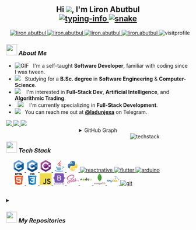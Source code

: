<h2 align="center">
    Hi <img src="https://c.tenor.com/D5L3scQHFb4AAAAi/bt21-hi.gif" width="32px">, I'm Liron Abutbul<br>
    <a href="https://github.com/ladunjexa">
        <img src="https://readme-typing-svg.herokuapp.com/?lines=SWE%20Student;Full-Stack%20Developer;Cross-Platform%20Developer&font=Fira&center=true&width=380&height=38&color=0056D2&vCenter=true&size=16&pause=1000" alt="typing-info">
    </a>
    <a href="https://github.com/ladunjexa">
        <img src="https://raw.githubusercontent.com/ladunjexa/ladunjexa/output/github-contribution-grid-snake.svg" alt="snake" height="70%" width="70%"/>
    </a>
</h2>
<div align="right">
    <a href="https://twitter.com/lironabutbul6" target="blank">
        <img src="https://raw.githubusercontent.com/rahuldkjain/github-profile-readme-generator/master/src/images/icons/Social/twitter.svg" alt="liron.abutbul" height="20" width="26" />
    </a>
    <a href="https://linkedin.com/in/liron.abutbul" target="blank">
        <img src="https://raw.githubusercontent.com/rahuldkjain/github-profile-readme-generator/master/src/images/icons/Social/linked-in-alt.svg" alt="liron.abutbul" height="20" width="26" />
    </a>
    <a href="https://fb.com/liron.abutbul.773" target="blank">
        <img src="https://raw.githubusercontent.com/rahuldkjain/github-profile-readme-generator/master/src/images/icons/Social/facebook.svg" alt="liron.abutbul" height="20" width="26" />
    </a>
    <a href="https://instagram.com/lironabutbul" target="blank">
        <img src="https://raw.githubusercontent.com/rahuldkjain/github-profile-readme-generator/master/src/images/icons/Social/instagram.svg" alt="liron.abutbul" height="20" width="26" />
    </a>
<img alt="visitprofile" src="https://visitcount.itsvg.in/api?id=ladunjexa&icon=0&color=0"/>
    </div>

### <img src="https://raw.githubusercontent.com/mayankchaudhary26/Cool-Readme-ideas/master/data/octocat/daftpunktocat-thomas.gif" height="30px" width="30px" /> **_About Me_**

- <img alt="GIF" src="https://github.com/ladunjexa/ladunjexa/blob/main/assets/Developer.gif" width="25" /> &nbsp; I'm a self-taught **Software Developer**, familiar with coding since I was tween. <br>
- <img src="https://github.com/ladunjexa/ladunjexa/blob/main/assets/message.gif?raw=true" width="25" />&nbsp;&nbsp; Studying for a **B.Sc. degree** in **Software Engineering** & **Computer-Science**. <br>
- <img src="https://github.com/ladunjexa/ladunjexa/blob/main/assets/hyperkitty.gif?raw=true" width="20" />&nbsp;&nbsp;&nbsp; I'm interested in **Full-Stack Dev**, **Artificial Intelligence**, and **Algorithmic Trading**. <br>
- &nbsp;&nbsp;<img src="https://github.com/ladunjexa/ladunjexa/blob/main/assets/lightning.gif?raw=true" width="12" />&nbsp;&nbsp;&nbsp;&nbsp;I'm currently specializing in **Full-Stack Development**. <br>
- <img src="https://github.com/ladunjexa/ladunjexa/blob/main/assets/letterbox.gif?raw=true" width="25" /> &nbsp; You can reach me out at [**@ladunjexa**](https://t.me/ladunjexa) on Telegram. <br>

<a href="https://github.com/ladunjexa">
    <img src="http://github-profile-summary-cards.vercel.app/api/cards/stats?username=ladunjexa&theme=tokyonight" width="32.5%">
    <img src="http://github-profile-summary-cards.vercel.app/api/cards/repos-per-language?username=ladunjexa&theme=tokyonight" width="32.5%">
    <img src="https://github-readme-stats.vercel.app/api/top-langs/?username=ladunjexa&layout=compact&langs_count=10&theme=tokyonight&hide_border=true&hide=procfile,pawn,html,css,javascript&exclude_repo=samp-dev-tools,survey-system.wca,Advanced-Calculator.WFA,Encryption-Generator.WFA,Bunch-of-Console-Apps" width="31%">
</a>
<details align="center">
    <summary>GitHub Graph</summary>
    <img src="http://github-profile-summary-cards.vercel.app/api/cards/profile-details?username=ladunjexa&theme=tokyonight">
</details>

<img alt="techstack" src="https://github.com/ladunjexa/ladunjexa/blob/main/assets/techstack.svg" width="32.5%" align="right"/>

### <img src="https://online.fliphtml5.com/xndxj/hbpk/files/SlidePage/220104083819634.gif" height="30px" width="30px"/> **_Tech Stack_**

<p align="left"> &emsp;
  <a href="https://www.cprogramming.com/" target="_blank" rel="noreferrer">
    <img
      src="https://raw.githubusercontent.com/devicons/devicon/master/icons/c/c-original.svg"
      alt="c"
      width="33"
    />
  </a>
  <a href="https://www.w3schools.com/cpp/" target="_blank" rel="noreferrer">
    <img
      src="https://raw.githubusercontent.com/devicons/devicon/master/icons/cplusplus/cplusplus-original.svg"
      alt="cplusplus"
      width="33"
    />
  </a>
  <a href="https://www.w3schools.com/cs/" target="_blank" rel="noreferrer">
    <img
      src="https://raw.githubusercontent.com/devicons/devicon/master/icons/csharp/csharp-original.svg"
      alt="csharp"
      width="33"
    />
  </a>
  <a href="https://www.java.com" target="_blank" rel="noreferrer">
    <img
      src="https://raw.githubusercontent.com/devicons/devicon/master/icons/java/java-original.svg"
      alt="java"
      width="33"
    />
  </a>
  <a href="https://www.python.org" target="_blank" rel="noreferrer">
    <img
      src="https://raw.githubusercontent.com/devicons/devicon/master/icons/python/python-original.svg"
      alt="python"
      width="33"
    />
  </a>
  <a href="https://reactnative.dev/" target="_blank" rel="noreferrer">
    <img
      src="https://reactnative.dev/img/header_logo.svg"
      alt="reactnative"
      width="33"
    />
  </a>
  <a href="https://flutter.dev" target="_blank" rel="noreferrer">
    <img
      src="https://www.vectorlogo.zone/logos/flutterio/flutterio-icon.svg"
      alt="flutter"
      width="33"
    />
  </a>
  <a href="https://www.arduino.cc/" target="_blank" rel="noreferrer">
    <img
      src="https://cdn.worldvectorlogo.com/logos/arduino-1.svg"
      alt="arduino"
      width="33"
    />
  </a><br> &emsp;
  <a href="https://www.w3.org/html/" target="_blank" rel="noreferrer">
    <img
      src="https://raw.githubusercontent.com/devicons/devicon/master/icons/html5/html5-original-wordmark.svg"
      alt="html5"
      width="33"
    />
  </a>
  <a href="https://www.w3schools.com/css/" target="_blank" rel="noreferrer">
    <img
      src="https://raw.githubusercontent.com/devicons/devicon/master/icons/css3/css3-original-wordmark.svg"
      alt="css3"
      width="33"
    />
  </a>
  <a
    href="https://developer.mozilla.org/en-US/docs/Web/JavaScript"
    target="_blank"
    rel="noreferrer"
  >
    <img
      src="https://raw.githubusercontent.com/devicons/devicon/master/icons/javascript/javascript-original.svg"
      alt="javascript"
      width="33"
    />
  </a>
<a href="https://getbootstrap.com" target="_blank" rel="noreferrer">
    <img
      src="https://raw.githubusercontent.com/devicons/devicon/master/icons/bootstrap/bootstrap-plain-wordmark.svg"
      alt="bootstrap"
      width="33"
    />
  </a>
  <a href="https://sass-lang.com" target="_blank" rel="noreferrer">
    <img
      src="https://raw.githubusercontent.com/devicons/devicon/master/icons/sass/sass-original.svg"
      alt="sass"
      width="33"
    />
  </a>
  <a href="https://nodejs.org" target="_blank" rel="noreferrer">
    <img
      src="https://raw.githubusercontent.com/devicons/devicon/master/icons/nodejs/nodejs-original-wordmark.svg"
      alt="nodejs"
      width="33"
    />
  </a>
  <a href="https://www.mongodb.com/" target="_blank" rel="noreferrer">
    <img
      src="https://raw.githubusercontent.com/devicons/devicon/master/icons/mongodb/mongodb-original-wordmark.svg"
      alt="mongodb"
      width="33"
    />
  </a>
  <a href="https://www.mysql.com/" target="_blank" rel="noreferrer">
    <img
      src="https://raw.githubusercontent.com/devicons/devicon/master/icons/mysql/mysql-original-wordmark.svg"
      alt="mysql"
      width="33"
    />
  </a>
  <a href="https://git-scm.com/" target="_blank" rel="noreferrer">
    <img
      src="https://www.vectorlogo.zone/logos/git-scm/git-scm-icon.svg"
      alt="git"
      width="33"
    />
  </a>
</p>
<h2></h2>

<details>
<summary>

### <img src="https://raw.githubusercontent.com/mayankchaudhary26/Cool-Readme-ideas/master/data/octocat/daftpunktocat-guy.gif" height="30px" width="30px"/> **_My Repositories_**

</summary>

<details open="true">
<summary>

#### **_Mobile Applications_**

</summary>
<p align="left">
<a href="https://github.com/ladunjexa/BMI-Calculator-App"
><img
width="278"
src="https://denvercoder1-github-readme-stats.vercel.app/api/pin/?username=ladunjexa&repo=BMI-Calculator-App&theme=dracula&bg_color=7900FF&title_color=CFFFDC&icon_color=93FFD8&hide_border=true&show_icons=true"
alt="github-readme-streak-stats"
/></a>
<a href="https://github.com/ladunjexa/Destini-App"
><img
width="278"
src="https://denvercoder1-github-readme-stats.vercel.app/api/pin?username=ladunjexa&repo=Destini-App&theme=dracula&bg_color=7900FF&title_color=CFFFDC&icon_color=93FFD8&hide_border=true&show_icons=true"
alt="custom-icon-badges"
/></a>
<a href="https://github.com/ladunjexa/Quizzify-App"
><img
width="278"
src="https://denvercoder1-github-readme-stats.vercel.app/api/pin/?username=ladunjexa&repo=Quizzify-App&theme=dracula&bg_color=7900FF&title_color=CFFFDC&icon_color=93FFD8&hide_border=true&show_icons=true"
alt="unicode-formatter"
/></a>
<a href="https://github.com/ladunjexa/Xylophone-App"
><img
width="278"
src="https://denvercoder1-github-readme-stats.vercel.app/api/pin/?username=ladunjexa&repo=Xylophone-App&theme=dracula&bg_color=7900FF&title_color=CFFFDC&icon_color=93FFD8&hide_border=true&show_icons=true"
alt="table2ascii"
/></a>
<a href="https://github.com/ladunjexa/Dice-Roll-App"
><img
width="278"
src="https://denvercoder1-github-readme-stats.vercel.app/api/pin/?username=ladunjexa&repo=Dice-Roll-App&theme=dracula&bg_color=7900FF&title_color=CFFFDC&icon_color=93FFD8&hide_border=true&show_icons=true"
alt="github-readme-streak-stats"
/></a>
<a href="https://github.com/ladunjexa/Biz-Card-UI"
><img
width="278"
src="https://denvercoder1-github-readme-stats.vercel.app/api/pin/?username=ladunjexa&repo=Biz-Card-UI&theme=dracula&bg_color=7900FF&title_color=CFFFDC&icon_color=93FFD8&hide_border=true&show_icons=true"
alt="Unedit-for-Reddit"
/></a>
</p>
</details>
<details open="true">
<summary>

#### **_Scripts & Tools_**

</summary>
<p align="left">
<a href="https://github.com/ladunjexa/Magazine-RESTful-API"
><img
width="278"
src="https://denvercoder1-github-readme-stats.vercel.app/api/pin/?username=ladunjexa&repo=Magazine-RESTful-API&theme=dracula&bg_color=7900FF&title_color=CFFFDC&icon_color=93FFD8&hide_border=true&show_icons=true"
alt="readme-typing-svg"
/></a>
<a href="https://github.com/ladunjexa/LoginAutomation-BGU-OUI"
><img
width="278"
src="https://denvercoder1-github-readme-stats.vercel.app/api/pin/?username=ladunjexa&repo=LoginAutomation-BGU-OUI&theme=dracula&bg_color=7900FF&title_color=CFFFDC&icon_color=93FFD8&hide_border=true&show_icons=true"
alt="unicode-formatter"
/></a>
<a href="https://github.com/ladunjexa/googlebooks-downloader"
><img
width="278"
src="https://denvercoder1-github-readme-stats.vercel.app/api/pin/?username=ladunjexa&repo=googlebooks-downloader&theme=dracula&bg_color=7900FF&title_color=CFFFDC&icon_color=93FFD8&hide_border=true&show_icons=true"
alt="readme-typing-svg"
/></a>
<a href="https://github.com/ladunjexa/ATM-program"
><img
width="278"
src="https://denvercoder1-github-readme-stats.vercel.app/api/pin?username=ladunjexa&repo=ATM-program&theme=dracula&bg_color=7900FF&title_color=CFFFDC&icon_color=93FFD8&hide_border=true&show_icons=true"
alt="custom-icon-badges"
/></a>
<a href="https://github.com/ladunjexa/obj-dist-detector"
><img
width="278"
src="https://denvercoder1-github-readme-stats.vercel.app/api/pin/?username=ladunjexa&repo=obj-dist-detector&theme=dracula&bg_color=7900FF&title_color=CFFFDC&icon_color=93FFD8&hide_border=true&show_icons=true"
alt="Unedit-for-Reddit"
/></a>
</p>
</details>
<details open="true">
<summary>

#### **_Web Applications_**

</summary>
<p align="left">
<a href="https://github.com/ladunjexa/Apple-eCommerce-Web"
><img
width="278"
src="https://denvercoder1-github-readme-stats.vercel.app/api/pin/?username=ladunjexa&repo=Apple-eCommerce-Web&theme=dracula&bg_color=7900FF&title_color=CFFFDC&icon_color=93FFD8&hide_border=true&show_icons=true"
alt="github-readme-streak-stats"
/></a>
<a href="https://github.com/ladunjexa/Developer-Portfolio-Web"
><img
width="278"
src="https://denvercoder1-github-readme-stats.vercel.app/api/pin/?username=ladunjexa&repo=Developer-Portfolio-Web&theme=dracula&bg_color=7900FF&title_color=CFFFDC&icon_color=93FFD8&hide_border=true&show_icons=true"
alt="github-readme-streak-stats"
/></a>
<a href="https://github.com/ladunjexa/Architect-Web"
><img
width="278"
src="https://denvercoder1-github-readme-stats.vercel.app/api/pin/?username=ladunjexa&repo=Architect-Web&theme=dracula&bg_color=7900FF&title_color=CFFFDC&icon_color=93FFD8&hide_border=true&show_icons=true"
alt="github-readme-streak-stats"
/></a>
<a href="https://github.com/ladunjexa/Travelio-Web"
><img
width="278"
src="https://denvercoder1-github-readme-stats.vercel.app/api/pin/?username=ladunjexa&repo=Travelio-Web&theme=dracula&bg_color=7900FF&title_color=CFFFDC&icon_color=93FFD8&hide_border=true&show_icons=true"
alt="github-readme-streak-stats"
/></a>
<a href="https://github.com/ladunjexa/Cyberplex-Web"
><img
width="278"
src="https://denvercoder1-github-readme-stats.vercel.app/api/pin/?username=ladunjexa&repo=Cyberplex-Web&theme=dracula&bg_color=7900FF&title_color=CFFFDC&icon_color=93FFD8&hide_border=true&show_icons=true"
alt="github-readme-streak-stats"
/></a>
<a href="https://github.com/ladunjexa/CreativeDesign-Web"
><img
width="278"
src="https://denvercoder1-github-readme-stats.vercel.app/api/pin/?username=ladunjexa&repo=CreativeDesign-Web&theme=dracula&bg_color=7900FF&title_color=CFFFDC&icon_color=93FFD8&hide_border=true&show_icons=true"
alt="github-readme-streak-stats"
/></a>
<a href="https://github.com/ladunjexa/Noteboard-Web"
><img
width="278"
src="https://denvercoder1-github-readme-stats.vercel.app/api/pin/?username=ladunjexa&repo=Noteboard-Web&theme=dracula&bg_color=7900FF&title_color=CFFFDC&icon_color=93FFD8&hide_border=true&show_icons=true"
alt="github-readme-streak-stats"
/></a>
<a href="https://github.com/ladunjexa/Authentication-N-Security"
><img
width="278"
src="https://denvercoder1-github-readme-stats.vercel.app/api/pin?username=ladunjexa&repo=Authentication-N-Security&theme=dracula&bg_color=7900FF&title_color=CFFFDC&icon_color=93FFD8&hide_border=true&show_icons=true"
alt="custom-icon-badges"
/></a>
<a href="https://github.com/ladunjexa/50-Mini-Web-Projects"
><img
width="278"
src="https://denvercoder1-github-readme-stats.vercel.app/api/pin/?username=ladunjexa&repo=50-Mini-Web-Projects&theme=dracula&bg_color=7900FF&title_color=CFFFDC&icon_color=93FFD8&hide_border=true&show_icons=true"
alt="unicode-formatter"
/></a>
<a href="https://github.com/ladunjexa/Todolist-Web-w.MongoDB"
><img
width="278"
src="https://denvercoder1-github-readme-stats.vercel.app/api/pin/?username=ladunjexa&repo=Todolist-Web-w.MongoDB&theme=dracula&bg_color=7900FF&title_color=CFFFDC&icon_color=93FFD8&hide_border=true&show_icons=true"
alt="table2ascii"
/></a>
<a href="https://github.com/ladunjexa/Sneakers-eCommerce-UI"
><img
width="278"
src="https://denvercoder1-github-readme-stats.vercel.app/api/pin/?username=ladunjexa&repo=Sneakers-eCommerce-UI&theme=dracula&bg_color=7900FF&title_color=CFFFDC&icon_color=93FFD8&hide_border=true&show_icons=true"
alt="github-readme-streak-stats"
/></a>
<a href="https://github.com/ladunjexa/Blog-website-w.mongodb"
><img
width="278"
src="https://denvercoder1-github-readme-stats.vercel.app/api/pin/?username=ladunjexa&repo=Blog-Website-w.MongoDB&theme=dracula&bg_color=7900FF&title_color=CFFFDC&icon_color=93FFD8&hide_border=true&show_icons=true"
alt="Unedit-for-Reddit"
/></a>
</p>
</details>

<p align="left">
  <a href="https://github.com/ladunjexa?tab=repositories&sort=stargazers"><img alt="All Repositories" title="All Repositories" src="https://custom-icon-badges.herokuapp.com/badge/-All%20Repos-2962FF?style=for-the-badge&logoColor=white&logo=repo"/></a>
</p>
</details>
<!--- &emsp;&emsp; Enthusiastic about creating stuff from scratch and passionate about learning new technologies. <br>--->
<!---<img width="15%" align="right" alt="Github Image" src="https://raw.githubusercontent.com/raghavk16/raghavk16/master/giphy.webp" />--->
